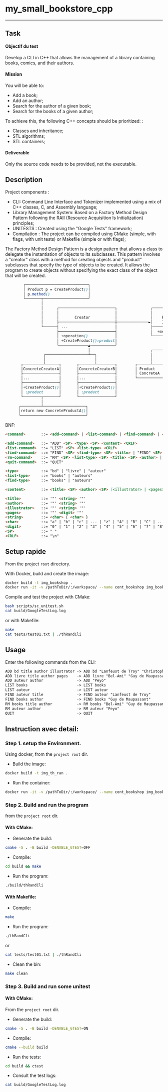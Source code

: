 # my_small_bookstore_cpp
***

## Task

#### Objectif du test
Develop a CLI in C++ that allows the management of a library containing books, comics, and their authors.

#### Mission
You will be able to:
- Add a book;
- Add an author;
- Search for the author of a given book;
- Search for the books of a given author;


To achieve this, the following C++ concepts should be prioritized: :
- Classes and inheritance;
- STL algorithms;
- STL containers;

#### Deliverable
Only the source code needs to be provided, not the executable.

## Description

Project components :

- CLI: Command Line Interface and Tokenizer implemented using a mix of C++ classes, C, and Assembly language;
- Library Management System: Based on a Factory Method Design Pattern following the RAII (Resource Acquisition Is Initialization) principles;
- UNITESTS : Created using the "Google Tests" framework;
- Compilation : The project can be compiled using CMake (simple, with flags, with unit tests) or Makefile (simple or with flags);

The Factory Method Design Pattern is a design pattern that allows a class to delegate the instantiation of objects to its subclasses. This pattern involves a "creator" class with a method for creating objects and "product" subclasses that specify the type of objects to be created. It allows the program to create objects without specifying the exact class of the object that will be created.

```scss
        ┌────────────────────────────┐                                                              
        │ Product p = CreateProduct()│                                                              
        │ p.method()                 │                                                              
        └───────┬────────────────────┘                                                              
                │                                                                                  
                │      ┌─────────────────────────┐               ┌──────────────────┐              
                │      │                         │               │                  │              
                │      │       Creator           │               │    Product       │              
                │      ├─────────────────────────┼──────────────►│    Interface     │              
                └──────┤ ...                     │               ├──────────────────┤              
                       ├─────────────────────────┤               │  +method()       │              
                       │ +operation()            │               └─────────▲────────┘              
                       │ +CreateProduct():product│                         │                       
                       └─────────────▲───────────┘                         │                       
                                     │                           ┌─────────┴─────────┐             
                 ┌───────────────────┴──┐                        │                   │             
                 │                      │                        │                   │             
       ┌─────────┴──────┐       ┌───────┴────────┐        ┌──────┴─────┐      ┌──────┴────┐        
       │ConcreteCreatorA│       │ConcreteCreatorB│        │ Product    │      │ Product   │        
       ├────────────────┤       ├────────────────┤        │ ConcreteA  │      │ ConcreteB │        
       │...             │       │...             │        └────────────┘      └───────────┘        
       ├────────────────┤       ├────────────────┤                                                 
       │+CreateProduct()│       │+CreateProduct()│                                                 
       │ :product       │       │ :product       │                                                 
       └────────┬───────┘       └────────────────┘                                                 
                │                                                                                  
      ┌─────────┴───────────────────┐                                                               
      │return new ConcreteProductA()│                                                               
      └─────────────────────────────┘                                                               

```

BNF:
```md 
<command>       ::= <add-command> | <list-command> | <find-command> | <rm-command> | <quit-command>

<add-command>   ::= "ADD" <SP> <type> <SP> <content> <CRLF>
<list-command>  ::= "LIST" <SP> <list-type> <CRLF>
<find-command>  ::= "FIND" <SP> <find-type> <SP> <title> | "FIND" <SP> <find-type> <SP> <author> <CRLF>
<rm-command>    ::= "RM" <SP> <list-type> <SP> <title> <SP> <author> | "RM" <SP> <list-type> <SP> <author> <CRLF>
<quit-command>  ::= "QUIT"

<type>          ::= "bd" | "livre" | "auteur"
<list-type>     ::= "books" | "auteurs"
<find-type>     ::= "books" | "auteurs"

<content>       ::= <title> <SP> <author> <SP> [<illustrator> | <pages>] | <author>

<title>         ::= '"' <string> '"'
<author>        ::= '"' <string> '"'
<illustrator>   ::= '"' <string> '"'
<pages>         ::= '"' <digit> '"'
<string>        ::= <char> { <char> }
<char>          ::= "a" | "b" | "c" | ... | "z" | "A" | "B" | "C" | ... | "Z" | <space> | other char
<digit>         ::= "0" | "1" | "2" | "3" | "4" | "5" | "6" | "7" | "8" | "9"
<SP>            ::= " "  
<CRLF>          ::= "\n"
```


## Setup rapide 
From the project ``root`` directory.

With Docker, build and create the image:
```bash
docker build -t img_bookshop .
docker run -it -v /pathToDir/:/workspace/ --name cont_bookshop img_bookshop /bin/bash
```


Compile and test the project with CMake:
```bash
bash scripts/sc_unitest.sh
cat build/GoogleTestLog.log
```
or with Makefile:
```bash
make
cat tests/test01.txt | ./thRandCli
```


## Usage

Enter the following commands from the CLI:

```md
ADD bd title author illustrator -> ADD bd "Lanfeust de Troy" "Christophe Arleston" "Didier Tarquin"
ADD livre title author pages    -> ADD livre "Bel-Ami" "Guy de Maupassant" "267"
ADD auteur author               -> ADD "Peyo"
LIST books                      -> LIST books
LIST auteur                     -> LIST auteur
FIND auteur title               -> FIND auteur "Lanfeust de Troy"
FIND books author               -> FIND books "Guy de Maupassant"
RM books title author           -> RM books "Bel-Ami" "Guy de Maupassant"
RM auteur author                -> RM auteur "Peyo"
QUIT                            -> QUIT
```



## Instruction avec detail:

### Step 1. setup the Environment.
Using docker, from the ``project root`` dir.
- Build the image:
```bash
docker build -t img_th_ran .
```


- Run the container:
```bash
docker run -it -v /pathToDir/:/workspace/ --name cont_bookshop img_bookshop /bin/bash
```

### Step 2. Build and run the program
from the ``project root`` dir.


#### With CMake:
- Generate the build:
```bash
cmake -S . -B build -DENABLE_GTEST=OFF
```

- Compile:
```bash
cd build && make
```

- Run the program:
```bash
./build/thRandCli
```

#### With Makefile:
- Compile:
```bash
make
```
- Run the program:
```bash
./thRandCli
```
or
```bash
cat tests/test01.txt | ./thRandCli
```

- Clean the bin:
```bash
make clean
```

### Step 3. Build and run some unitest

#### With CMake:

From the ``project root`` dir.
- Generate the build:
```bash
cmake -S . -B build -DENABLE_GTEST=ON
```

- Compile:
```bash
cmake --build build
```
- Run the tests:
```bash
cd build && ctest
```

- Consult the test logs: 

```bash
cat build/GoogleTestLog.log
```
